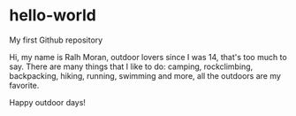 # hello-world
My first Github repository

Hi, my name is Ralh Moran, outdoor lovers since I was 14, that's too much to say. There are many things that I like to do: camping, rockclimbing, backpacking, hiking, running, swimming and more, all the outdoors are my favorite.

Happy outdoor days!
